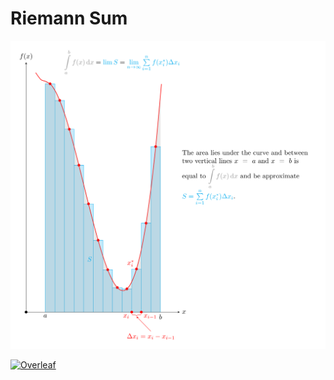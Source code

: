 # Riemann Sum

![Riemann Sum](riemannsum.png)

[![Overleaf](https://img.shields.io/badge/View_on_Overleaf-028526?logo=overleaf&labelColor=white)](https://www.overleaf.com/read/whvzzrtkkdrj)
